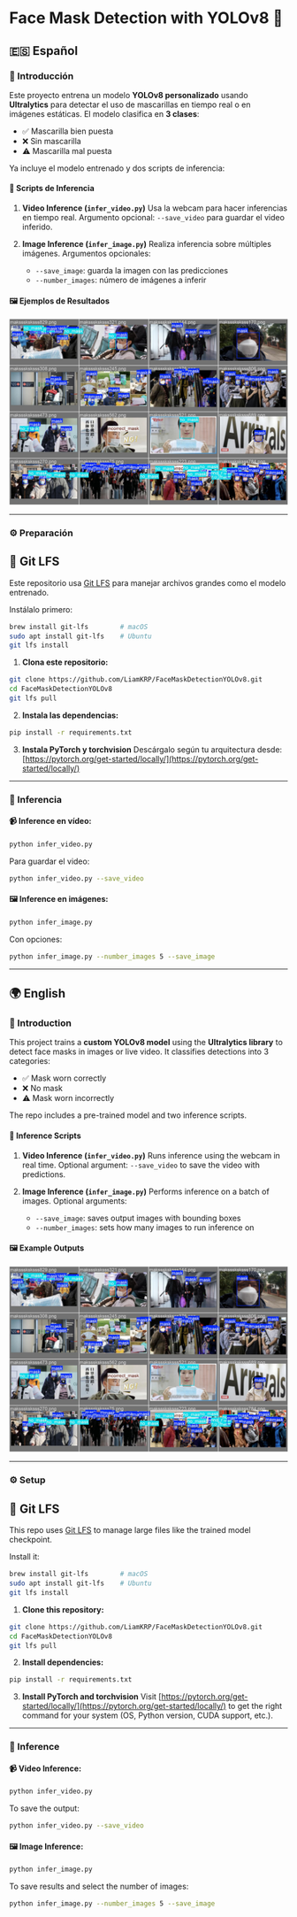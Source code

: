 # Face Mask Detection with YOLOv8 🚀

## 🇪🇸 Español

### 🔄 Introducción

Este proyecto entrena un modelo **YOLOv8 personalizado** usando **Ultralytics** para detectar el uso de mascarillas en tiempo real o en imágenes estáticas. El modelo clasifica en **3 clases**:

* ✅ Mascarilla bien puesta
* ❌ Sin mascarilla
* ⚠️ Mascarilla mal puesta

Ya incluye el modelo entrenado y dos scripts de inferencia:

#### 🧠 Scripts de Inferencia

1. **Video Inference (`infer_video.py`)**
   Usa la webcam para hacer inferencias en tiempo real.
   Argumento opcional: `--save_video` para guardar el video inferido.

2. **Image Inference (`infer_image.py`)**
   Realiza inferencia sobre múltiples imágenes.
   Argumentos opcionales:

   * `--save_image`: guarda la imagen con las predicciones
   * `--number_images`: número de imágenes a inferir

#### 🖼️ Ejemplos de Resultados

![Ejemplo](runs/mask_detection_model_14/val_batch0_labels.jpg)

---

### ⚙️ Preparación

## 🔄 Git LFS

Este repositorio usa [Git LFS](https://git-lfs.github.com/) para manejar archivos grandes como el modelo entrenado.

Instálalo primero:

```bash
brew install git-lfs        # macOS
sudo apt install git-lfs    # Ubuntu
git lfs install
```

1. **Clona este repositorio:**

```bash
git clone https://github.com/LiamKRP/FaceMaskDetectionYOLOv8.git
cd FaceMaskDetectionYOLOv8
git lfs pull
```

2. **Instala las dependencias:**

```bash
pip install -r requirements.txt
```

3. **Instala PyTorch y torchvision**
   Descárgalo según tu arquitectura desde:
   [https://pytorch.org/get-started/locally/](https://pytorch.org/get-started/locally/)

---

### 🔹 Inferencia

#### 📹 Inference en vídeo:

```bash
python infer_video.py
```

Para guardar el video:

```bash
python infer_video.py --save_video
```

#### 🖼️ Inference en imágenes:

```bash
python infer_image.py
```

Con opciones:

```bash
python infer_image.py --number_images 5 --save_image
```

---

## 🌍 English

### 🔄 Introduction

This project trains a **custom YOLOv8 model** using the **Ultralytics library** to detect face masks in images or live video. It classifies detections into 3 categories:

* ✅ Mask worn correctly
* ❌ No mask
* ⚠️ Mask worn incorrectly

The repo includes a pre-trained model and two inference scripts.

#### 🧠 Inference Scripts

1. **Video Inference (`infer_video.py`)**
   Runs inference using the webcam in real time.
   Optional argument: `--save_video` to save the video with predictions.

2. **Image Inference (`infer_image.py`)**
   Performs inference on a batch of images.
   Optional arguments:

   * `--save_image`: saves output images with bounding boxes
   * `--number_images`: sets how many images to run inference on

#### 🖼️ Example Outputs

![Ejemplo](runs/mask_detection_model_14/val_batch0_labels.jpg)


---

### ⚙️ Setup

## 🔄 Git LFS

This repo uses [Git LFS](https://git-lfs.github.com/) to manage large files like the trained model checkpoint.

Install it:

```bash
brew install git-lfs        # macOS
sudo apt install git-lfs    # Ubuntu
git lfs install
```

1. **Clone this repository:**

```bash
git clone https://github.com/LiamKRP/FaceMaskDetectionYOLOv8.git
cd FaceMaskDetectionYOLOv8
git lfs pull
```

2. **Install dependencies:**

```bash
pip install -r requirements.txt
```

3. **Install PyTorch and torchvision**
   Visit [https://pytorch.org/get-started/locally/](https://pytorch.org/get-started/locally/) to get the right command for your system (OS, Python version, CUDA support, etc.).

---

### 🔹 Inference

#### 📹 Video Inference:

```bash
python infer_video.py
```

To save the output:

```bash
python infer_video.py --save_video
```

#### 🖼️ Image Inference:

```bash
python infer_image.py
```

To save results and select the number of images:

```bash
python infer_image.py --number_images 5 --save_image
```
